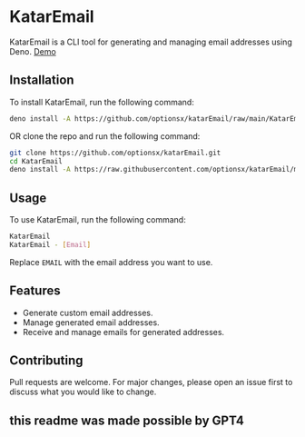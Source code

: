 # KatarEmail

KatarEmail is a CLI tool for generating and managing email addresses using Deno.
[Demo](https://i.imgur.com/zFZM4I7.png)
## Installation

To install KatarEmail, run the following command:

```bash
deno install -A https://github.com/optionsx/katarEmail/raw/main/KatarEmail.ts
```
OR clone the repo and run the following command:
```bash
git clone https://github.com/optionsx/katarEmail.git
cd KatarEmail
deno install -A https://raw.githubusercontent.com/optionsx/katarEmail/master/KatarEmail.ts
```
## Usage

To use KatarEmail, run the following command:

```bash
KatarEmail
KatarEmail - [Email]
```
Replace `EMAIL` with the email address you want to use.

## Features

- Generate custom email addresses.
- Manage generated email addresses.
- Receive and manage emails for generated addresses.

## Contributing

Pull requests are welcome. For major changes, please open an issue first to discuss what you would like to change.

## this readme was made possible by GPT4